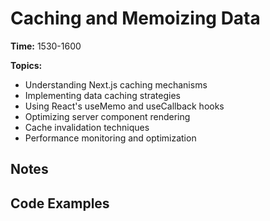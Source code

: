 # Caching and Memoizing Data

**Time:** 1530-1600

**Topics:**

- Understanding Next.js caching mechanisms
- Implementing data caching strategies
- Using React's useMemo and useCallback hooks
- Optimizing server component rendering
- Cache invalidation techniques
- Performance monitoring and optimization

## Notes

## Code Examples
